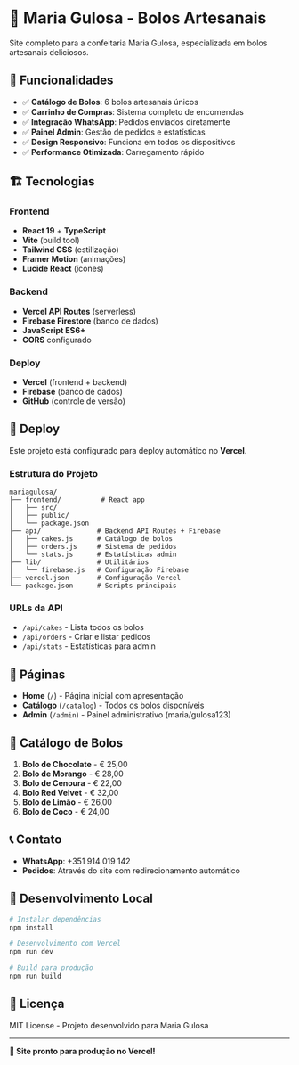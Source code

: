 # 🎂 Maria Gulosa - Bolos Artesanais

Site completo para a confeitaria Maria Gulosa, especializada em bolos artesanais deliciosos.

## 🌟 Funcionalidades

- ✅ **Catálogo de Bolos**: 6 bolos artesanais únicos
- ✅ **Carrinho de Compras**: Sistema completo de encomendas
- ✅ **Integração WhatsApp**: Pedidos enviados diretamente
- ✅ **Painel Admin**: Gestão de pedidos e estatísticas
- ✅ **Design Responsivo**: Funciona em todos os dispositivos
- ✅ **Performance Otimizada**: Carregamento rápido

## 🏗️ Tecnologias

### Frontend
- **React 19** + **TypeScript**
- **Vite** (build tool)
- **Tailwind CSS** (estilização)
- **Framer Motion** (animações)
- **Lucide React** (ícones)

### Backend
- **Vercel API Routes** (serverless)
- **Firebase Firestore** (banco de dados)
- **JavaScript ES6+**
- **CORS** configurado

### Deploy
- **Vercel** (frontend + backend)
- **Firebase** (banco de dados)
- **GitHub** (controle de versão)

## 🚀 Deploy

Este projeto está configurado para deploy automático no **Vercel**.

### Estrutura do Projeto
```
mariagulosa/
├── frontend/          # React app
│   ├── src/
│   ├── public/
│   └── package.json
├── api/              # Backend API Routes + Firebase
│   ├── cakes.js      # Catálogo de bolos
│   ├── orders.js     # Sistema de pedidos
│   └── stats.js      # Estatísticas admin
├── lib/              # Utilitários
│   └── firebase.js   # Configuração Firebase
├── vercel.json       # Configuração Vercel
└── package.json      # Scripts principais
```

### URLs da API
- `/api/cakes` - Lista todos os bolos
- `/api/orders` - Criar e listar pedidos
- `/api/stats` - Estatísticas para admin

## 📱 Páginas

- **Home** (`/`) - Página inicial com apresentação
- **Catálogo** (`/catalog`) - Todos os bolos disponíveis
- **Admin** (`/admin`) - Painel administrativo (maria/gulosa123)

## 🎂 Catálogo de Bolos

1. **Bolo de Chocolate** - € 25,00
2. **Bolo de Morango** - € 28,00
3. **Bolo de Cenoura** - € 22,00
4. **Bolo Red Velvet** - € 32,00
5. **Bolo de Limão** - € 26,00
6. **Bolo de Coco** - € 24,00

## 📞 Contato

- **WhatsApp**: +351 914 019 142
- **Pedidos**: Através do site com redirecionamento automático

## 🔧 Desenvolvimento Local

```bash
# Instalar dependências
npm install

# Desenvolvimento com Vercel
npm run dev

# Build para produção
npm run build
```

## 📄 Licença

MIT License - Projeto desenvolvido para Maria Gulosa

---

**🎉 Site pronto para produção no Vercel!** 